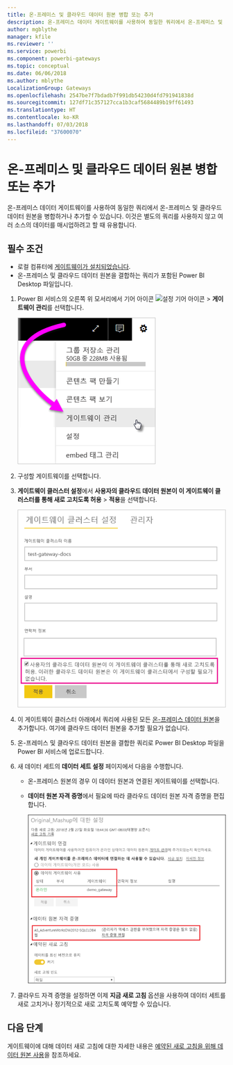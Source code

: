 ```yaml
---
title: 온-프레미스 및 클라우드 데이터 원본 병합 또는 추가
description: 온-프레미스 데이터 게이트웨이를 사용하여 동일한 쿼리에서 온-프레미스 및 클라우드 데이터 원본을 병합하거나 추가합니다.
author: mgblythe
manager: kfile
ms.reviewer: ''
ms.service: powerbi
ms.component: powerbi-gateways
ms.topic: conceptual
ms.date: 06/06/2018
ms.author: mblythe
LocalizationGroup: Gateways
ms.openlocfilehash: 2547be7f7bdadb7f991db54230d4fd791941838d
ms.sourcegitcommit: 127df71c357127cca1b3caf5684489b19ff61493
ms.translationtype: HT
ms.contentlocale: ko-KR
ms.lasthandoff: 07/03/2018
ms.locfileid: "37600070"
---
```

# <a name="merge-or-append-on-premises-and-cloud-data-sources"></a>온-프레미스 및 클라우드 데이터 원본 병합 또는 추가

온-프레미스 데이터 게이트웨이를 사용하여 동일한 쿼리에서 온-프레미스 및 클라우드 데이터 원본을 병합하거나 추가할 수 있습니다. 이것은 별도의 쿼리를 사용하지 않고 여러 소스의 데이터를 매시업하려고 할 때 유용합니다.

## <a name="prerequisites"></a>필수 조건

- 로컬 컴퓨터에 [게이트웨이가 설치되었습니다](service-gateway-install.md).
- 온-프레미스 및 클라우드 데이터 원본을 결합하는 쿼리가 포함된 Power BI Desktop 파일입니다.

1. Power BI 서비스의 오른쪽 위 모서리에서 기어 아이콘 ![설정 기어 아이콘](media/service-gateway-mashup-on-premises-cloud/icon-gear.png) > **게이트웨이 관리**를 선택합니다.

    ![게이트웨이 관리](media/service-gateway-mashup-on-premises-cloud/manage-gateways.png)

2. 구성할 게이트웨이를 선택합니다.

3. **게이트웨이 클러스터 설정**에서 **사용자의 클라우드 데이터 원본이 이 게이트웨이 클러스터를 통해 새로 고치도록 허용** > **적용**을 선택합니다.

    ![이 게이트웨이 클러스터를 통해 새로 고침](media/service-gateway-mashup-on-premises-cloud/refresh-gateway-cluster.png)

4. 이 게이트웨이 클러스터 아래에서 쿼리에 사용된 모든 [온-프레미스 데이터 원본](service-gateway-enterprise-manage-scheduled-refresh.md#add-a-data-source)을 추가합니다. 여기에 클라우드 데이터 원본을 추가할 필요가 없습니다.

5. 온-프레미스 및 클라우드 데이터 원본을 결합한 쿼리로 Power BI Desktop 파일을 Power BI 서비스에 업로드합니다.

6. 새 데이터 세트의 **데이터 세트 설정** 페이지에서 다음을 수행합니다.

   - 온-프레미스 원본의 경우 이 데이터 원본과 연결된 게이트웨이를 선택합니다.

   - **데이터 원본 자격 증명**에서 필요에 따라 클라우드 데이터 원본 자격 증명을 편집합니다.

     ![데이터 세트 설정](media/service-gateway-mashup-on-premises-cloud/dataset-settings.png)

7. 클라우드 자격 증명을 설정하면 이제 **지금 새로 고침** 옵션을 사용하여 데이터 세트를 새로 고치거나 정기적으로 새로 고치도록 예약할 수 있습니다.


## <a name="next-steps"></a>다음 단계

게이트웨이에 대해 데이터 새로 고침에 대한 자세한 내용은 [예약된 새로 고침을 위해 데이터 원본 사용](service-gateway-enterprise-manage-scheduled-refresh.md#using-the-data-source-for-scheduled-refresh)을 참조하세요.